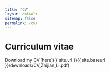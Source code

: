 ```yaml
---
title: "CV"
layout: default
sitemap: false
permalink: /cv/
---
```


# Curriculum vitae

Download my CV [here]({{ site.url }}{{ site.baseurl }}/downloads/CV_Zhijian_Li.pdf)